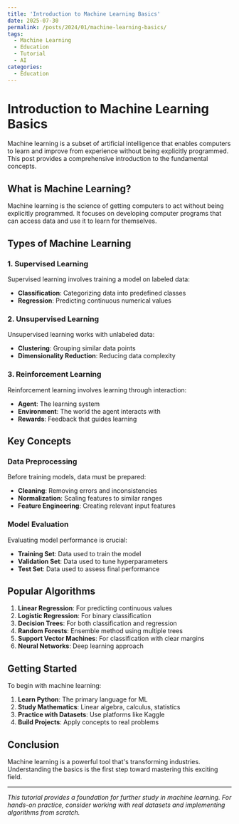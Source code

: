 ```yaml
---
title: 'Introduction to Machine Learning Basics'
date: 2025-07-30
permalink: /posts/2024/01/machine-learning-basics/
tags:
  - Machine Learning
  - Education
  - Tutorial
  - AI
categories:
  - Education
---
```


# Introduction to Machine Learning Basics

Machine learning is a subset of artificial intelligence that enables computers to learn and improve from experience without being explicitly programmed. This post provides a comprehensive introduction to the fundamental concepts.

## What is Machine Learning?

Machine learning is the science of getting computers to act without being explicitly programmed. It focuses on developing computer programs that can access data and use it to learn for themselves.

## Types of Machine Learning

### 1. Supervised Learning

Supervised learning involves training a model on labeled data:

- **Classification**: Categorizing data into predefined classes
- **Regression**: Predicting continuous numerical values

### 2. Unsupervised Learning

Unsupervised learning works with unlabeled data:

- **Clustering**: Grouping similar data points
- **Dimensionality Reduction**: Reducing data complexity

### 3. Reinforcement Learning

Reinforcement learning involves learning through interaction:

- **Agent**: The learning system
- **Environment**: The world the agent interacts with
- **Rewards**: Feedback that guides learning

## Key Concepts

### Data Preprocessing

Before training models, data must be prepared:

- **Cleaning**: Removing errors and inconsistencies
- **Normalization**: Scaling features to similar ranges
- **Feature Engineering**: Creating relevant input features

### Model Evaluation

Evaluating model performance is crucial:

- **Training Set**: Data used to train the model
- **Validation Set**: Data used to tune hyperparameters
- **Test Set**: Data used to assess final performance

## Popular Algorithms

1. **Linear Regression**: For predicting continuous values
2. **Logistic Regression**: For binary classification
3. **Decision Trees**: For both classification and regression
4. **Random Forests**: Ensemble method using multiple trees
5. **Support Vector Machines**: For classification with clear margins
6. **Neural Networks**: Deep learning approach

## Getting Started

To begin with machine learning:

1. **Learn Python**: The primary language for ML
2. **Study Mathematics**: Linear algebra, calculus, statistics
3. **Practice with Datasets**: Use platforms like Kaggle
4. **Build Projects**: Apply concepts to real problems

## Conclusion

Machine learning is a powerful tool that's transforming industries. Understanding the basics is the first step toward mastering this exciting field.

---

*This tutorial provides a foundation for further study in machine learning. For hands-on practice, consider working with real datasets and implementing algorithms from scratch.*